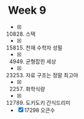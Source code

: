 # Week 9
- [X] 10828. 스택
- [X] 15815. 천재 수학자 성필 
- [X] 4949. 균형잡힌 세상
- [X] 23253. 자료 구조는 정말 최고야
- [X] 2257. 화학식량
- [X] 12789. 도키도키 간식드리미
- [X] 17298 오큰수
